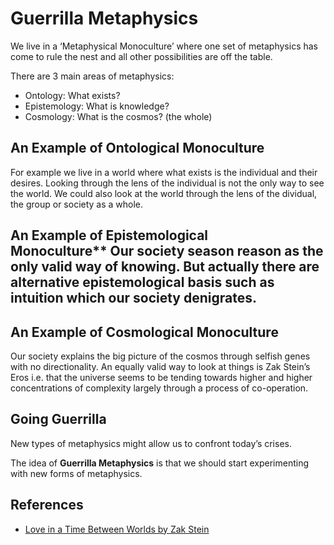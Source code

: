 # Guerrilla Metaphysics

We live in a ‘Metaphysical Monoculture’ where one set of metaphysics has come to rule the nest and all other possibilities are off the table.

There are 3 main areas of metaphysics:
+ Ontology: What exists?
+ Epistemology: What is knowledge?
+ Cosmology: What is the cosmos? (the whole)

## An Example of Ontological Monoculture
For example we live in a world where what exists is the individual and their desires.  Looking through the lens of the individual is not the only way to see the world. We could also look at the world through the lens of the dividual, the group or society as a whole. 

## An Example of Epistemological Monoculture** Our society season reason as the only valid way of knowing. But actually there are alternative epistemological basis such as intuition which our society denigrates.

## An Example of Cosmological Monoculture
Our society explains the big picture of the cosmos through selfish genes with no directionality. An equally valid way to look at things is Zak Stein’s Eros i.e. that the universe seems to be tending towards higher and higher concentrations of complexity largely through a process of co-operation.

## Going Guerrilla
New types of metaphysics might allow us to confront today’s crises.

The idea of **Guerrilla Metaphysics** is that we should start experimenting with new forms of metaphysics.

## References
* [Love in a Time Between Worlds by Zak Stein][1]

[1]:	http://www.zakstein.org/wp-content/uploads/2018/09/Stein_IR_EROS_Pub.pdf